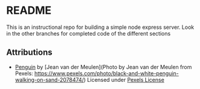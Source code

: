# README

This is an instructional repo for building a simple node express server. Look in the other branches for completed code of the different sections

## Attributions

- [Penguin](https://www.pexels.com/photo/black-and-white-penguin-walking-on-sand-2078474/) by [Jean van der Meulen](Photo by Jean van der Meulen from Pexels: https://www.pexels.com/photo/black-and-white-penguin-walking-on-sand-2078474/) Licensed under [Pexels License](https://www.pexels.com/license/)
